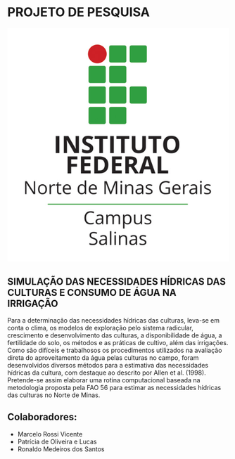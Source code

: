 # PROJETO DE PESQUISA
![](https://github.com/Hidrovales/Balanco_Hidrico/blob/main/Figuras/salinas_vertical_jpg.jpg?raw=true)
## SIMULAÇÃO DAS NECESSIDADES HÍDRICAS DAS CULTURAS E CONSUMO DE ÁGUA NA IRRIGAÇÃO
Para a determinação das necessidades hídricas das culturas, leva-se em conta o clima, os modelos de exploração pelo sistema radicular, crescimento e desenvolvimento das culturas, a disponibilidade de água, a fertilidade do solo, os métodos e as práticas de cultivo, além das irrigações. Como são difíceis e trabalhosos os procedimentos utilizados na avaliação direta do aproveitamento da água pelas culturas no campo, foram desenvolvidos diversos métodos para a estimativa das necessidades hídricas da cultura, com destaque ao descrito por Allen et al. (1998). Pretende-se assim elaborar uma rotina computacional baseada na metodologia proposta pela FAO 56 para estimar as necessidades hídricas das culturas no Norte de Minas.

## Colaboradores:

- Marcelo Rossi Vicente
- Patrícia de Oliveira e Lucas
- Ronaldo Medeiros dos Santos
